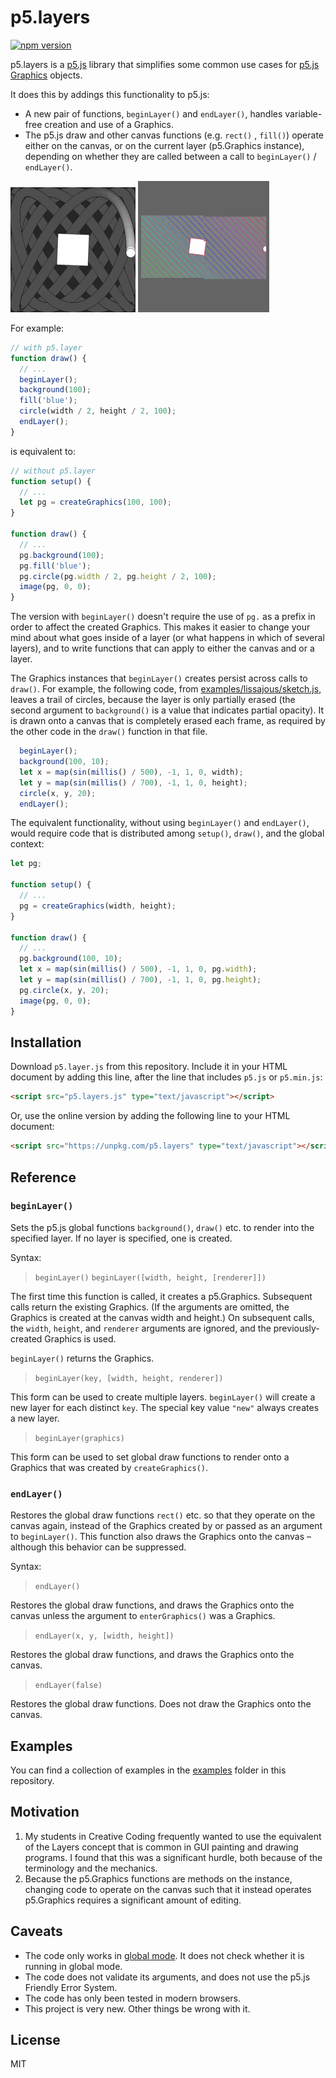 # p5.layers

[![npm version](https://badge.fury.io/js/p5.layers.svg)](https://www.npmjs.com/package/p5.layers)

p5.layers is a [p5.js](https://p5js.org) library that simplifies some common
use cases for [p5.js Graphics](https://p5js.org/reference/#/p5/createGraphics)
objects.

It does this by addings this functionality to p5.js:

- A new pair of functions, `beginLayer()` and `endLayer()`, handles
  variable-free creation and use of a Graphics.
- The p5.js draw and other canvas functions (e.g. `rect()` , `fill()`) operate
  either on the canvas, or on the current layer (p5.Graphics instance), depending on
  whether they are called between a call to `beginLayer()` / `endLayer()`.

![trail example animation](examples/screenshots/trail.gif)
![trail example animation](examples/screenshots/slices.gif)

For example:

```js
// with p5.layer
function draw() {
  // ...
  beginLayer();
  background(100);
  fill('blue');
  circle(width / 2, height / 2, 100);
  endLayer();
}
```

is equivalent to:

```js
// without p5.layer
function setup() {
  // ...
  let pg = createGraphics(100, 100);
}

function draw() {
  // ...
  pg.background(100);
  pg.fill('blue');
  pg.circle(pg.width / 2, pg.height / 2, 100);
  image(pg, 0, 0);
}
```

The version with `beginLayer()` doesn't require the use of `pg.` as a prefix in
order to affect the created Graphics. This makes it easier to change your mind
about what goes inside of a layer (or what happens in which of several layers),
and to write functions that can apply to either the canvas and or a layer.

The Graphics instances that `beginLayer()` creates persist across calls to
`draw()`. For example, the following code, from
[examples/lissajous/sketch.js](./examples/lissajous/sketch.js), leaves a trail
of circles, because the layer is only partially erased (the second argument to
`background()` is a value that indicates partial opacity). It is drawn onto a
canvas that is completely erased each frame, as required by the other code in
the `draw()` function in that file.

```js
  beginLayer();
  background(100, 10);
  let x = map(sin(millis() / 500), -1, 1, 0, width);
  let y = map(sin(millis() / 700), -1, 1, 0, height);
  circle(x, y, 20);
  endLayer();
```

The equivalent functionality, without using `beginLayer()` and `endLayer()`,
would require code that is distributed among `setup()`, `draw()`, and the global
context:

```js
let pg;

function setup() {
  // ...
  pg = createGraphics(width, height);
}

function draw() {
  // ...
  pg.background(100, 10);
  let x = map(sin(millis() / 500), -1, 1, 0, pg.width);
  let y = map(sin(millis() / 700), -1, 1, 0, pg.height);
  pg.circle(x, y, 20);
  image(pg, 0, 0);
}
```

## Installation

Download `p5.layer.js` from this repository. Include it in your HTML document by
adding this line, after the line that includes `p5.js` or `p5.min.js`:

```html
<script src="p5.layers.js" type="text/javascript"></script>
```

Or, use the online version by adding the following line to your HTML document:

```html
<script src="https://unpkg.com/p5.layers" type="text/javascript"></script>
```

## Reference

### `beginLayer()`

Sets the p5.js global functions `background()`, `draw()` etc. to render into the
specified layer. If no layer is specified, one is created.

Syntax:

> `beginLayer()`
> `beginLayer([width, height, [renderer]])`

The first time this function is called, it creates a p5.Graphics. Subsequent
calls return the existing Graphics. (If the arguments are omitted, the Graphics
is created at the canvas width and height.) On subsequent calls, the `width`,
`height`, and `renderer` arguments are ignored, and the previously-created
Graphics is used.

`beginLayer()` returns the Graphics.

> `beginLayer(key, [width, height, renderer])`

This form can be used to create multiple layers. `beginLayer()` will create a
new layer for each distinct `key`. The special key value `"new"` always creates
a new layer.

> `beginLayer(graphics)`

This form can be used to set global draw functions to render onto a Graphics
that was created by `createGraphics()`.

### `endLayer()`

Restores the global draw functions `rect()` etc. so that they operate on the
canvas again, instead of the Graphics created by or passed as an argument to
`beginLayer()`. This function also draws the Graphics onto the canvas – although
this behavior can be suppressed.

Syntax:

> `endLayer()`

Restores the global draw functions, and draws the Graphics onto the canvas
unless the argument to `enterGraphics()` was a Graphics.

> `endLayer(x, y, [width, height])`

Restores the global draw functions, and draws the Graphics onto the canvas.

> `endLayer(false)`

Restores the global draw functions. Does not draw the Graphics onto the canvas.

## Examples

You can find a collection of examples in the [examples](./examples) folder in this repository.

## Motivation

1. My students in Creative Coding frequently wanted to use the equivalent of the
   Layers concept that is common in GUI painting and drawing programs. I found
   that this was a significant hurdle, both because of the terminology and the
   mechanics.
2. Because the p5.Graphics functions are methods on the instance, changing code
   to operate on the canvas such that it instead operates p5.Graphics requires a
   significant amount of editing.

## Caveats

- The code only works in [global
  mode](https://github.com/processing/p5.js/wiki/Global-and-instance-mode). It
  does not check whether it is running in global mode.
- The code does not validate its arguments, and does not use the p5.js Friendly
  Error System.
- The code has only been tested in modern browsers.
- This project is very new. Other things be wrong with it.

## License

MIT
